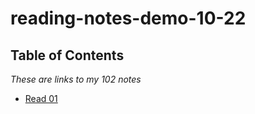 # reading-notes-demo-10-22






## Table of Contents 

*These are links to my 102 notes*

- [Read 01](class-01.md)
